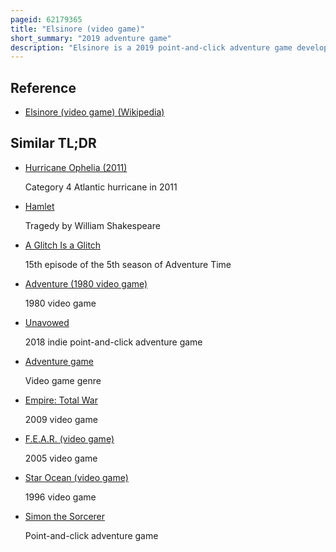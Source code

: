 ```yaml
---
pageid: 62179365
title: "Elsinore (video game)"
short_summary: "2019 adventure game"
description: "Elsinore is a 2019 point-and-click adventure game developed and published by Golden Glitch for Windows, Linux, and macOS. The Game follows the Character of Ophelia in William Shakespeare's Hamlet. In Elsinore, Ophelia has a Vision of the Deaths of Everyone in Elsinore Castle and relives the same four Days again and again as she works to prevent the Tragedy that will fall over Everyone."
---
```


## Reference

- [Elsinore (video game) (Wikipedia)](https://en.wikipedia.org/?curid=62179365)

## Similar TL;DR

- [Hurricane Ophelia (2011)](/tldr/en/hurricane-ophelia-2011)

  Category 4 Atlantic hurricane in 2011

- [Hamlet](/tldr/en/hamlet)

  Tragedy by William Shakespeare

- [A Glitch Is a Glitch](/tldr/en/a-glitch-is-a-glitch)

  15th episode of the 5th season of Adventure Time

- [Adventure (1980 video game)](/tldr/en/adventure-1980-video-game)

  1980 video game

- [Unavowed](/tldr/en/unavowed)

  2018 indie point-and-click adventure game

- [Adventure game](/tldr/en/adventure-game)

  Video game genre

- [Empire: Total War](/tldr/en/empire-total-war)

  2009 video game

- [F.E.A.R. (video game)](/tldr/en/fear-video-game)

  2005 video game

- [Star Ocean (video game)](/tldr/en/star-ocean-video-game)

  1996 video game

- [Simon the Sorcerer](/tldr/en/simon-the-sorcerer)

  Point-and-click adventure game
